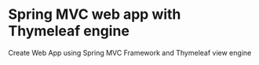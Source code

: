 # Spring MVC web app with Thymeleaf engine
Create Web App using Spring MVC Framework and Thymeleaf view engine
